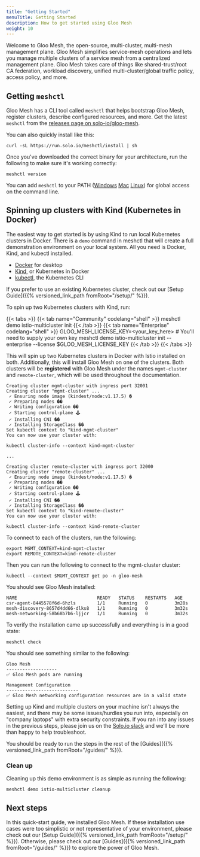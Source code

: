 ```yaml
---
title: "Getting Started"
menuTitle: Getting Started
description: How to get started using Gloo Mesh
weight: 10
---
```


Welcome to Gloo Mesh, the open-source, multi-cluster, multi-mesh management plane. Gloo Mesh simplifies service-mesh operations and lets you manage multiple clusters of a service mesh from a centralized management plane. Gloo Mesh takes care of things like shared-trust/root CA federation, workload discovery, unified multi-cluster/global traffic policy, access policy, and more. 

## Getting `meshctl`

Gloo Mesh has a CLI tool called `meshctl` that helps bootstrap Gloo Mesh, register clusters, describe configured resources, and more. Get the latest `meshctl` from the [releases page on solo-io/gloo-mesh](https://github.com/solo-io/gloo-mesh/releases).

You can also quickly install like this:

```shell
curl -sL https://run.solo.io/meshctl/install | sh
```

Once you've downloaded the correct binary for your architecture, run the following to make sure it's working correctly:

```shell
meshctl version
```

You can add `meshctl` to your PATH ([Windows](https://helpdeskgeek.com/windows-10/add-windows-path-environment-variable/) [Mac](https://osxdaily.com/2014/08/14/add-new-path-to-path-command-line/) [Linux](https://linuxize.com/post/how-to-add-directory-to-path-in-linux/)) for global access on the command line.


## Spinning up clusters with Kind (Kubernetes in Docker)

The easiest way to get started is by using Kind to run local Kubernetes clusters in Docker. There is a `demo` command in meshctl that will create a full demonstration environment on your local system. All you need is Docker, Kind, and kubectl installed. 

* [Docker](https://www.docker.com/products/docker-desktop) for desktop
* [Kind](https://kind.sigs.k8s.io), or Kubernetes in Docker
* [kubectl](https://kubernetes.io/docs/tasks/tools/install-kubectl), the Kubernetes CLI

If you prefer to use an existing Kubernetes cluster, check out our [Setup Guide]({{% versioned_link_path fromRoot="/setup/" %}}).

To spin up two Kubernetes clusters with Kind, run:

{{< tabs >}}
{{< tab name="Community" codelang="shell" >}}
meshctl demo istio-multicluster init
{{< /tab >}}
{{< tab name="Enterprise" codelang="shell" >}}
GLOO_MESH_LICENSE_KEY=<your_key_here> # You'll need to supply your own key
meshctl demo istio-multicluster init --enterprise --license $GLOO_MESH_LICENSE_KEY
{{< /tab >}}
{{< /tabs >}}

This will spin up two Kubernetes clusters in Docker with Istio installed on both. Additionally, this will install Gloo Mesh on one of the clusters. Both clusters will be **registered** with Gloo Mesh under the names `mgmt-cluster` and `remote-cluster`, which will be used throughout the documentation.

```shell
Creating cluster mgmt-cluster with ingress port 32001
Creating cluster "mgmt-cluster" ...
 ✓ Ensuring node image (kindest/node:v1.17.5) �
 ✓ Preparing nodes ��
 ✓ Writing configuration ��
 ✓ Starting control-plane 🕹
 ✓ Installing CNI ��
 ✓ Installing StorageClass ��
Set kubectl context to "kind-mgmt-cluster"
You can now use your cluster with:

kubectl cluster-info --context kind-mgmt-cluster

...

Creating cluster remote-cluster with ingress port 32000
Creating cluster "remote-cluster" ...
 ✓ Ensuring node image (kindest/node:v1.17.5) �
 ✓ Preparing nodes ��
 ✓ Writing configuration ��
 ✓ Starting control-plane 🕹
 ✓ Installing CNI ��
 ✓ Installing StorageClass ��
Set kubectl context to "kind-remote-cluster"
You can now use your cluster with:

kubectl cluster-info --context kind-remote-cluster
```

To connect to each of the clusters, run the following:

```shell
export MGMT_CONTEXT=kind-mgmt-cluster
export REMOTE_CONTEXT=kind-remote-cluster
```

Then you can run the following to connect to the mgmt-cluster cluster:

```shell
kubectl --context $MGMT_CONTEXT get po -n gloo-mesh
```

You should see Gloo Mesh installed:

```shell
NAME                              READY   STATUS    RESTARTS   AGE
csr-agent-8445578f6d-6hzls        1/1     Running   0          3m28s
mesh-discovery-8657d4dd66-dlks8   1/1     Running   0          3m32s
mesh-networking-58b68b7b6-ljjcr   1/1     Running   0          3m32s
```

To verify the installation came up successfully and everything is in a good state:

```shell
meshctl check
```


You should see something similar to the following:

```shell
Gloo Mesh
-------------------
✅ Gloo Mesh pods are running

Management Configuration
---------------------------
✅ Gloo Mesh networking configuration resources are in a valid state
```

Setting up Kind and multiple clusters on your machine isn't always the easiest, and there may be some issues/hurdles you run into, especially on "company laptops" with extra security constraints. If you ran into any issues in the previous steps, please join us on the [Solo.io slack](https://slack.solo.io) and we'll be more than happy to help troubleshoot. 

You should be ready to run the steps in the rest of the [Guides]({{% versioned_link_path fromRoot="/guides/" %}}).

### Clean up

Cleaning up this demo environment is as simple as running the following:

```shell
meshctl demo istio-multicluster cleanup
```

## Next steps

In this quick-start guide, we installed Gloo Mesh. If these installation use cases were too simplistic or not representative of your environment, please check out our [Setup Guide]({{% versioned_link_path fromRoot="/setup/" %}}). Otherwise, please check out our [Guides]({{% versioned_link_path fromRoot="/guides/" %}}) to explore the power of Gloo Mesh.
